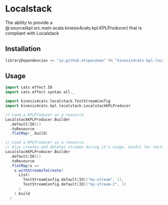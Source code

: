 # Localstack

The ability to provide a @:source(kpl.src.main.scala.kinesis4cats.kpl.KPLProducer) that is compliant with Localstack

## Installation

```scala
libraryDependencies += "io.github.etspaceman" %% "kinesis4cats-kpl-localstack" % "@VERSION@"
```

## Usage

```scala mdoc:compile-only
import cats.effect.IO
import cats.effect.syntax.all._

import kinesis4cats.localstack.TestStreamConfig
import kinesis4cats.kpl.localstack.LocalstackKPLProducer

// Load a KPLProducer as a resource
LocalstackKPLProducer.Builder
  .default[IO]()
  .toResource
  .flatMap(_.build)

// Load a KPLProducer as a resource.
// Also creates and deletes streams during it's usage. Useful for tests.
LocalstackKPLProducer.Builder
  .default[IO]()
  .toResource
  .flatMap(x => 
    x.withStreamsToCreate(
      List(
        TestStreamConfig.default[IO]("my-stream", 1),
        TestStreamConfig.default[IO]("my-stream-2", 1)
      )
    ).build
  )
```
